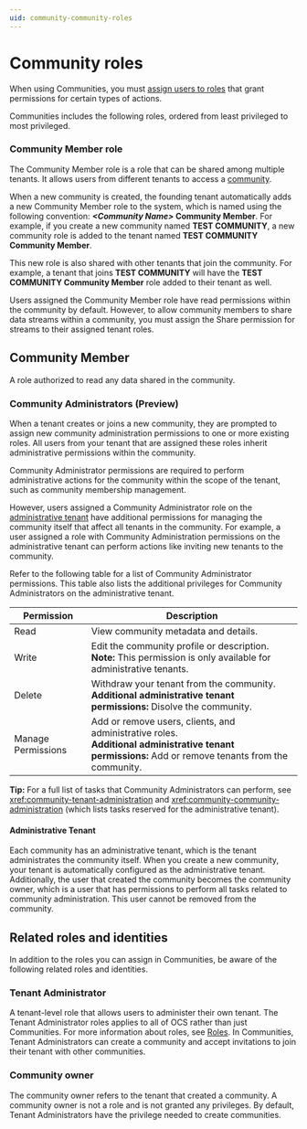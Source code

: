 ```yaml
---
uid: community-community-roles
---
```


# Community roles

When using Communities, you must [assign users to roles](xref:managecommunityusers#assign-user-roles) that grant permissions for certain types of actions.

Communities includes the following roles, ordered from least privileged to most privileged.

### Community Member role

The Community Member role is a role that can be shared among multiple tenants. It allows users from different tenants to access a [community](xref:communities).

When a new community is created, the founding tenant automatically adds a new Community Member role to the system, which is named using the following convention: **_\<Community Name\>_ Community Member**. For example, if you create a new community named **TEST COMMUNITY**, a new community role is added to the tenant named **TEST COMMUNITY Community Member**.

This new role is also shared with other tenants that join the community. For example, a tenant that joins **TEST COMMUNITY** will have the **TEST COMMUNITY Community Member** role added to their tenant as well. 

Users assigned the Community Member role have read permissions within the community by default. However, to allow community members to share data streams within a community, you must assign the Share permission for streams to their assigned tenant roles.
## Community Member

A role authorized to read any data shared in the community.

### Community Administrators (Preview)

When a tenant creates or joins a new community, they are prompted to assign new community administration permissions to one or more existing roles. All users from your tenant that are assigned these roles inherit administrative permissions within the community.

Community Administrator permissions are required to perform administrative actions for the community within the scope of the tenant, such as community membership management.

However, users assigned a Community Administrator role on the [administrative tenant](#administrative-tenant-preview) have additional permissions for managing the community itself that affect all tenants in the community. For example, a user assigned a role with Community Administration permissions on the administrative tenant can perform actions like inviting new tenants to the community.

Refer to the following table for a list of Community Administrator permissions. This table also lists the additional privileges for Community Administrators on the administrative tenant.

Permission | Description
--|--
Read | View community metadata and details.
Write | Edit the community profile or description.<br/>**Note:** This permission is only available for administrative tenants.
Delete | Withdraw your tenant from the community.<br/>**Additional administrative tenant permissions:** Disolve the community. 
Manage Permissions | Add or remove users, clients, and administrative roles.<br/>**Additional administrative tenant permissions:** Add or remove tenants from the community.

**Tip:** For a full list of tasks that Community Administrators can perform, see <xref:community-tenant-administration> and <xref:community-community-administration> (which lists tasks reserved for the administrative tenant).

#### Administrative Tenant

Each community has an administrative tenant, which is the tenant administrates the community itself. When you create a new community, your tenant is automatically configured as the administrative tenant. Additionally, the user that created the community becomes the community owner, which is a user that has permissions to perform all tasks related to community administration. This user cannot be removed from the community.
## Related roles and identities

In addition to the roles you can assign in Communities, be aware of the following related roles and identities.

### Tenant Administrator

A tenant-level role that allows users to administer their own tenant. The Tenant Administrator roles applies to all of OCS rather than just Communities. For more information about roles, see [Roles](xref:ccRoles). In Communities, Tenant Administrators can create a community and accept invitations to join their tenant with other communities.

### Community owner

The community owner refers to the tenant that created a community. A community owner is not a role and is not granted any privileges. By default, Tenant Administrators have the privilege needed to create communities.
